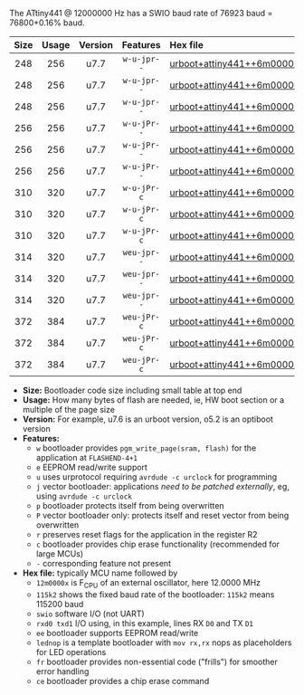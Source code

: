 The ATtiny441 @ 12000000 Hz has a SWIO baud rate of 76923 baud = 76800+0.16% baud.

|Size|Usage|Version|Features|Hex file|
|:-:|:-:|:-:|:-:|:--|
|248|256|u7.7|`w-u-jpr--`|[urboot+attiny441++6m0000x+++38k4_swio_rxa2_txa1_lednop.hex](https://raw.githubusercontent.com/stefanrueger/urboot.hex/main/mcus/attiny441/external_oscillator/fcpu++6m0000_Hz/br+++38k4_bps/urboot+attiny441++6m0000x+++38k4_swio_rxa2_txa1_lednop.hex)|
|248|256|u7.7|`w-u-jpr--`|[urboot+attiny441++6m0000x+++38k4_swio_rxa4_txa5_lednop.hex](https://raw.githubusercontent.com/stefanrueger/urboot.hex/main/mcus/attiny441/external_oscillator/fcpu++6m0000_Hz/br+++38k4_bps/urboot+attiny441++6m0000x+++38k4_swio_rxa4_txa5_lednop.hex)|
|248|256|u7.7|`w-u-jpr--`|[urboot+attiny441++6m0000x+++38k4_swio_rxb2_txa7_lednop.hex](https://raw.githubusercontent.com/stefanrueger/urboot.hex/main/mcus/attiny441/external_oscillator/fcpu++6m0000_Hz/br+++38k4_bps/urboot+attiny441++6m0000x+++38k4_swio_rxb2_txa7_lednop.hex)|
|256|256|u7.7|`w-u-jPr--`|[urboot+attiny441++6m0000x+++38k4_swio_rxa2_txa1.hex](https://raw.githubusercontent.com/stefanrueger/urboot.hex/main/mcus/attiny441/external_oscillator/fcpu++6m0000_Hz/br+++38k4_bps/urboot+attiny441++6m0000x+++38k4_swio_rxa2_txa1.hex)|
|256|256|u7.7|`w-u-jPr--`|[urboot+attiny441++6m0000x+++38k4_swio_rxa4_txa5.hex](https://raw.githubusercontent.com/stefanrueger/urboot.hex/main/mcus/attiny441/external_oscillator/fcpu++6m0000_Hz/br+++38k4_bps/urboot+attiny441++6m0000x+++38k4_swio_rxa4_txa5.hex)|
|256|256|u7.7|`w-u-jPr--`|[urboot+attiny441++6m0000x+++38k4_swio_rxb2_txa7.hex](https://raw.githubusercontent.com/stefanrueger/urboot.hex/main/mcus/attiny441/external_oscillator/fcpu++6m0000_Hz/br+++38k4_bps/urboot+attiny441++6m0000x+++38k4_swio_rxb2_txa7.hex)|
|310|320|u7.7|`w-u-jPr-c`|[urboot+attiny441++6m0000x+++38k4_swio_rxa2_txa1_lednop_fr_ce.hex](https://raw.githubusercontent.com/stefanrueger/urboot.hex/main/mcus/attiny441/external_oscillator/fcpu++6m0000_Hz/br+++38k4_bps/urboot+attiny441++6m0000x+++38k4_swio_rxa2_txa1_lednop_fr_ce.hex)|
|310|320|u7.7|`w-u-jPr-c`|[urboot+attiny441++6m0000x+++38k4_swio_rxa4_txa5_lednop_fr_ce.hex](https://raw.githubusercontent.com/stefanrueger/urboot.hex/main/mcus/attiny441/external_oscillator/fcpu++6m0000_Hz/br+++38k4_bps/urboot+attiny441++6m0000x+++38k4_swio_rxa4_txa5_lednop_fr_ce.hex)|
|310|320|u7.7|`w-u-jPr-c`|[urboot+attiny441++6m0000x+++38k4_swio_rxb2_txa7_lednop_fr_ce.hex](https://raw.githubusercontent.com/stefanrueger/urboot.hex/main/mcus/attiny441/external_oscillator/fcpu++6m0000_Hz/br+++38k4_bps/urboot+attiny441++6m0000x+++38k4_swio_rxb2_txa7_lednop_fr_ce.hex)|
|314|320|u7.7|`weu-jpr--`|[urboot+attiny441++6m0000x+++38k4_swio_rxa2_txa1_ee_lednop.hex](https://raw.githubusercontent.com/stefanrueger/urboot.hex/main/mcus/attiny441/external_oscillator/fcpu++6m0000_Hz/br+++38k4_bps/urboot+attiny441++6m0000x+++38k4_swio_rxa2_txa1_ee_lednop.hex)|
|314|320|u7.7|`weu-jpr--`|[urboot+attiny441++6m0000x+++38k4_swio_rxa4_txa5_ee_lednop.hex](https://raw.githubusercontent.com/stefanrueger/urboot.hex/main/mcus/attiny441/external_oscillator/fcpu++6m0000_Hz/br+++38k4_bps/urboot+attiny441++6m0000x+++38k4_swio_rxa4_txa5_ee_lednop.hex)|
|314|320|u7.7|`weu-jpr--`|[urboot+attiny441++6m0000x+++38k4_swio_rxb2_txa7_ee_lednop.hex](https://raw.githubusercontent.com/stefanrueger/urboot.hex/main/mcus/attiny441/external_oscillator/fcpu++6m0000_Hz/br+++38k4_bps/urboot+attiny441++6m0000x+++38k4_swio_rxb2_txa7_ee_lednop.hex)|
|372|384|u7.7|`weu-jPr-c`|[urboot+attiny441++6m0000x+++38k4_swio_rxa2_txa1_ee_lednop_fr_ce.hex](https://raw.githubusercontent.com/stefanrueger/urboot.hex/main/mcus/attiny441/external_oscillator/fcpu++6m0000_Hz/br+++38k4_bps/urboot+attiny441++6m0000x+++38k4_swio_rxa2_txa1_ee_lednop_fr_ce.hex)|
|372|384|u7.7|`weu-jPr-c`|[urboot+attiny441++6m0000x+++38k4_swio_rxa4_txa5_ee_lednop_fr_ce.hex](https://raw.githubusercontent.com/stefanrueger/urboot.hex/main/mcus/attiny441/external_oscillator/fcpu++6m0000_Hz/br+++38k4_bps/urboot+attiny441++6m0000x+++38k4_swio_rxa4_txa5_ee_lednop_fr_ce.hex)|
|372|384|u7.7|`weu-jPr-c`|[urboot+attiny441++6m0000x+++38k4_swio_rxb2_txa7_ee_lednop_fr_ce.hex](https://raw.githubusercontent.com/stefanrueger/urboot.hex/main/mcus/attiny441/external_oscillator/fcpu++6m0000_Hz/br+++38k4_bps/urboot+attiny441++6m0000x+++38k4_swio_rxb2_txa7_ee_lednop_fr_ce.hex)|

- **Size:** Bootloader code size including small table at top end
- **Usage:** How many bytes of flash are needed, ie, HW boot section or a multiple of the page size
- **Version:** For example, u7.6 is an urboot version, o5.2 is an optiboot version
- **Features:**
  + `w` bootloader provides `pgm_write_page(sram, flash)` for the application at `FLASHEND-4+1`
  + `e` EEPROM read/write support
  + `u` uses urprotocol requiring `avrdude -c urclock` for programming
  + `j` vector bootloader: applications *need to be patched externally*, eg, using `avrdude -c urclock`
  + `p` bootloader protects itself from being overwritten
  + `P` vector bootloader only: protects itself and reset vector from being overwritten
  + `r` preserves reset flags for the application in the register R2
  + `c` bootloader provides chip erase functionality (recommended for large MCUs)
  + `-` corresponding feature not present
- **Hex file:** typically MCU name followed by
  + `12m0000x` is F<sub>CPU</sub> of an external oscillator, here 12.0000 MHz
  + `115k2` shows the fixed baud rate of the bootloader: `115k2` means 115200 baud
  + `swio` software I/O (not UART)
  + `rxd0 txd1` I/O using, in this example, lines RX `D0` and TX `D1`
  + `ee` bootloader supports EEPROM read/write
  + `lednop` is a template bootloader with `mov rx,rx` nops as placeholders for LED operations
  + `fr` bootloader provides non-essential code ("frills") for smoother error handling
  + `ce` bootloader provides a chip erase command
